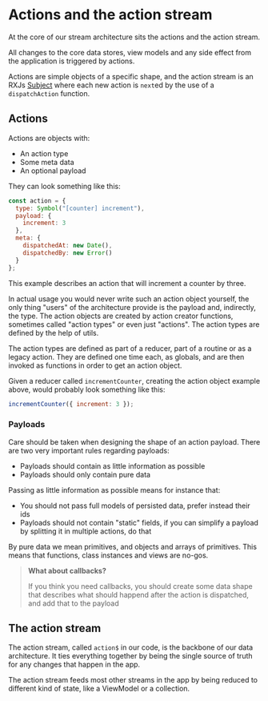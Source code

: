 # Actions and the action stream

At the core of our stream architecture sits the actions and the action stream.

All changes to the core data stores, view models and any side effect from the
application is triggered by actions.

Actions are simple objects of a specific shape, and the action stream is an RXJs
[Subject](https://rxjs.dev/guide/subject) where each new action is `next`ed by
the use of a `dispatchAction` function.

## Actions

Actions are objects with:

- An action type
- Some meta data
- An optional payload

They can look something like this:

```javascript
const action = {
  type: Symbol("[counter] increment"),
  payload: {
    increment: 3
  },
  meta: {
    dispatchedAt: new Date(),
    dispatchedBy: new Error()
  }
};
```

This example describes an action that will increment a counter by three.

In actual usage you would never write such an action object yourself, the only
thing "users" of the architecture provide is the payload and, indirectly, the
type. The action objects are created by action creator functions, sometimes
called "action types" or even just "actions". The action types are defined by
the help of utils.

The action types are defined as part of a reducer, part of a routine or as a
legacy action. They are defined one time each, as globals, and are then invoked
as functions in order to get an action object.

Given a reducer called `incrementCounter`, creating the action object example
above, would probably look something like this:

```javascript
incrementCounter({ increment: 3 });
```

### Payloads

Care should be taken when designing the shape of an action payload. There are
two very important rules regarding payloads:

- Payloads should contain as little information as possible
- Payloads should only contain pure data

Passing as little information as possible means for instance that:

- You should not pass full models of persisted data, prefer instead their ids
- Payloads should not contain "static" fields, if you can simplify a payload by
  splitting it in multiple actions, do that

By pure data we mean primitives, and objects and arrays of primitives. This
means that functions, class instances and views are no-gos.

> **What about callbacks?**
>
> If you think you need callbacks, you should create some data shape that
> describes what should happend after the action is dispatched, and add that to
> the payload

## The action stream

The action stream, called `action$` in our code, is the backbone of our data
architecture. It ties everything together by being the single source of truth
for any changes that happen in the app.

The action stream feeds most other streams in the app by being reduced to
different kind of state, like a ViewModel or a collection.
